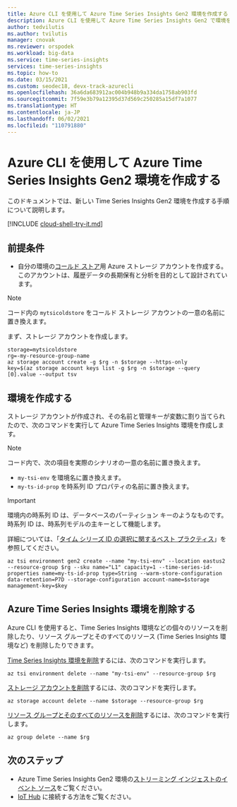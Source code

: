 ```yaml
---
title: Azure CLI を使用して Azure Time Series Insights Gen2 環境を作成する - Azure Time Series Insights Gen2 | Microsoft Docs
description: Azure CLI を使用して Azure Time Series Insights Gen2 で環境を設定する方法について説明します。
author: tedvilutis
ms.author: tvilutis
manager: cnovak
ms.reviewer: orspodek
ms.workload: big-data
ms.service: time-series-insights
services: time-series-insights
ms.topic: how-to
ms.date: 03/15/2021
ms.custom: seodec18, devx-track-azurecli
ms.openlocfilehash: 36a6da683912ac004b948b9a334da1758ab903fd
ms.sourcegitcommit: 7f59e3b79a12395d37d569c250285a15df7a1077
ms.translationtype: HT
ms.contentlocale: ja-JP
ms.lasthandoff: 06/02/2021
ms.locfileid: "110791880"
---
```

# <a name="create-an-azure-time-series-insights-gen2-environment-using-the-azure-cli"></a>Azure CLI を使用して Azure Time Series Insights Gen2 環境を作成する

このドキュメントでは、新しい Time Series Insights Gen2 環境を作成する手順について説明します。

[!INCLUDE [cloud-shell-try-it.md](../../includes/cloud-shell-try-it.md)]

## <a name="prerequisites"></a>前提条件

* 自分の環境の[コールド ストア](./concepts-storage.md#cold-store)用 Azure ストレージ アカウントを作成する。 このアカウントは、履歴データの長期保有と分析を目的として設計されています。

> [!NOTE]
> コード内の `mytsicoldstore` をコールド ストレージ アカウントの一意の名前に置き換えます。

まず、ストレージ アカウントを作成します。

```azurecli-interactive
storage=mytsicoldstore
rg=-my-resource-group-name
az storage account create -g $rg -n $storage --https-only
key=$(az storage account keys list -g $rg -n $storage --query [0].value --output tsv
```

## <a name="creating-the-environment"></a>環境を作成する

ストレージ アカウントが作成され、その名前と管理キーが変数に割り当てられたので、次のコマンドを実行して Azure Time Series Insights 環境を作成します。

> [!NOTE]
> コード内で、次の項目を実際のシナリオの一意の名前に置き換えます。
>
> * `my-tsi-env` を環境名に置き換えます。
> * `my-ts-id-prop` を時系列 ID プロパティの名前に置き換えます。

> [!IMPORTANT]
> 環境内の時系列 ID は、データベースのパーティション キーのようなものです。 時系列 ID は、時系列モデルの主キーとして機能します。
>
> 詳細については、「[タイム シリーズ ID の選択に関するベスト プラクティス](./how-to-select-tsid.md)」を参照してください。

```azurecli-interactive
az tsi environment gen2 create --name "my-tsi-env" --location eastus2 --resource-group $rg --sku name="L1" capacity=1 --time-series-id-properties name=my-ts-id-prop type=String --warm-store-configuration data-retention=P7D --storage-configuration account-name=$storage management-key=$key
```

## <a name="remove-an-azure-time-series-insights-environment"></a>Azure Time Series Insights 環境を削除する

Azure CLI を使用すると、Time Series Insights 環境などの個々のリソースを削除したり、リソース グループとそのすべてのリソース (Time Series Insights 環境など) を削除したりできます。

[Time Series Insights 環境を削除](/cli/azure/tsi/environment#az_tsi_environment_delete)するには、次のコマンドを実行します。

```azurecli-interactive
az tsi environment delete --name "my-tsi-env" --resource-group $rg
```

[ストレージ アカウントを削除](/cli/azure/storage/account#az_storage_account_delete)するには、次のコマンドを実行します。

```azurecli-interactive
az storage account delete --name $storage --resource-group $rg
```

[リソース グループとそのすべてのリソースを削除](/cli/azure/group#az_group_delete)するには、次のコマンドを実行します。

```azurecli-interactive
az group delete --name $rg
```

## <a name="next-steps"></a>次のステップ

* Azure Time Series Insights Gen2 環境の[ストリーミング インジェストのイベント ソース](./concepts-streaming-ingestion-event-sources.md)をご覧ください。
* [IoT Hub](./how-to-ingest-data-iot-hub.md) に接続する方法をご覧ください。
